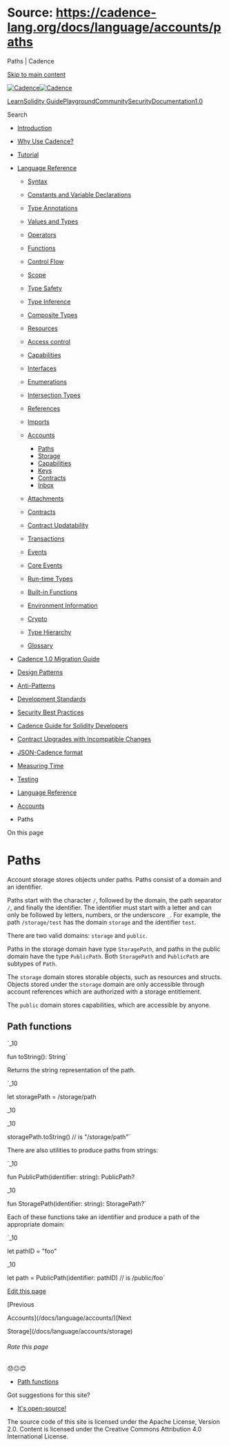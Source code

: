 # Source: https://cadence-lang.org/docs/language/accounts/paths

Paths | Cadence



[Skip to main content](#__docusaurus_skipToContent_fallback)

[![Cadence](/img/logo.svg)![Cadence](/img/logo.svg)](/)

[Learn](/learn)[Solidity Guide](/docs/solidity-to-cadence)[Playground](https://play.flow.com/)[Community](/community)[Security](https://flow.com/flow-responsible-disclosure/)[Documentation](/docs/)[1.0](/docs/)

Search

* [Introduction](/docs/)
* [Why Use Cadence?](/docs/why)
* [Tutorial](/docs/tutorial/first-steps)
* [Language Reference](/docs/language/)

  + [Syntax](/docs/language/syntax)
  + [Constants and Variable Declarations](/docs/language/constants-and-variables)
  + [Type Annotations](/docs/language/type-annotations)
  + [Values and Types](/docs/language/values-and-types)
  + [Operators](/docs/language/operators)
  + [Functions](/docs/language/functions)
  + [Control Flow](/docs/language/control-flow)
  + [Scope](/docs/language/scope)
  + [Type Safety](/docs/language/type-safety)
  + [Type Inference](/docs/language/type-inference)
  + [Composite Types](/docs/language/composite-types)
  + [Resources](/docs/language/resources)
  + [Access control](/docs/language/access-control)
  + [Capabilities](/docs/language/capabilities)
  + [Interfaces](/docs/language/interfaces)
  + [Enumerations](/docs/language/enumerations)
  + [Intersection Types](/docs/language/intersection-types)
  + [References](/docs/language/references)
  + [Imports](/docs/language/imports)
  + [Accounts](/docs/language/accounts/)

    - [Paths](/docs/language/accounts/paths)
    - [Storage](/docs/language/accounts/storage)
    - [Capabilities](/docs/language/accounts/capabilities)
    - [Keys](/docs/language/accounts/keys)
    - [Contracts](/docs/language/accounts/contracts)
    - [Inbox](/docs/language/accounts/inbox)
  + [Attachments](/docs/language/attachments)
  + [Contracts](/docs/language/contracts)
  + [Contract Updatability](/docs/language/contract-updatability)
  + [Transactions](/docs/language/transactions)
  + [Events](/docs/language/events)
  + [Core Events](/docs/language/core-events)
  + [Run-time Types](/docs/language/run-time-types)
  + [Built-in Functions](/docs/language/built-in-functions)
  + [Environment Information](/docs/language/environment-information)
  + [Crypto](/docs/language/crypto)
  + [Type Hierarchy](/docs/language/type-hierarchy)
  + [Glossary](/docs/language/glossary)
* [Cadence 1.0 Migration Guide](/docs/cadence-migration-guide/)
* [Design Patterns](/docs/design-patterns)
* [Anti-Patterns](/docs/anti-patterns)
* [Development Standards](/docs/project-development-tips)
* [Security Best Practices](/docs/security-best-practices)
* [Cadence Guide for Solidity Developers](/docs/solidity-to-cadence)
* [Contract Upgrades with Incompatible Changes](/docs/contract-upgrades)
* [JSON-Cadence format](/docs/json-cadence-spec)
* [Measuring Time](/docs/measuring-time)
* [Testing](/docs/testing-framework)

* [Language Reference](/docs/language/)
* [Accounts](/docs/language/accounts/)
* Paths

On this page

# Paths

Account storage stores objects under paths.
Paths consist of a domain and an identifier.

Paths start with the character `/`, followed by the domain, the path separator `/`,
and finally the identifier. The identifier must start with a letter and can only be followed by letters, numbers, or the underscore `_`.
For example, the path `/storage/test` has the domain `storage` and the identifier `test`.

There are two valid domains: `storage` and `public`.

Paths in the storage domain have type `StoragePath`,
and paths in the public domain have the type `PublicPath`.
Both `StoragePath` and `PublicPath` are subtypes of `Path`.

The `storage` domain stores storable objects, such as resources and structs.
Objects stored under the `storage` domain are only accessible through account references
which are authorized with a storage entitlement.

The `public` domain stores capabilities,
which are accessible by anyone.

## Path functions[​](#path-functions "Direct link to Path functions")

`_10

fun toString(): String`

Returns the string representation of the path.

`_10

let storagePath = /storage/path

_10

_10

storagePath.toString() // is "/storage/path"`

There are also utilities to produce paths from strings:

`_10

fun PublicPath(identifier: string): PublicPath?

_10

fun StoragePath(identifier: string): StoragePath?`

Each of these functions take an identifier and produce a path of the appropriate domain:

`_10

let pathID = "foo"

_10

let path = PublicPath(identifier: pathID) // is /public/foo`

[Edit this page](https://github.com/onflow/cadence-lang.org/tree/main/docs/language/accounts/paths.mdx)

[Previous

Accounts](/docs/language/accounts/)[Next

Storage](/docs/language/accounts/storage)

###### Rate this page

😞😐😊

* [Path functions](#path-functions)

Got suggestions for this site?

* [It's open-source!](https://github.com/onflow/cadence-lang.org)

The source code of this site is licensed under the Apache License, Version 2.0.
Content is licensed under the Creative Commons Attribution 4.0 International License.